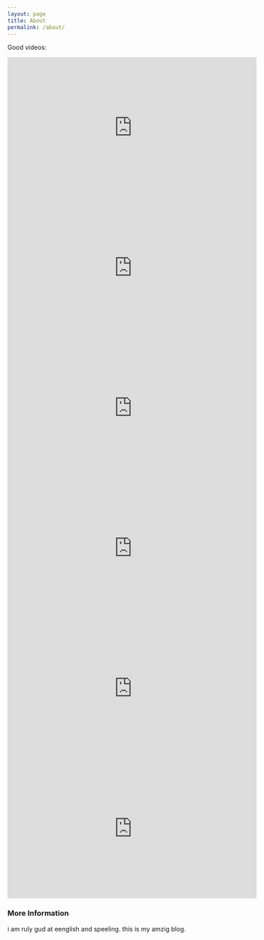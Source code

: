 ```yaml
---
layout: page
title: About
permalink: /about/
---
```


Good videos:

<iframe width="560" height="315" src="https://www.youtube.com/embed/ZN0pqkKhf1o" frameborder="0" allowfullscreen></iframe>

<iframe width="560" height="315" src="https://www.youtube.com/embed/u96H7kC60nk" frameborder="0" allowfullscreen></iframe>

<iframe width="560" height="315" src="https://www.youtube.com/embed/qjCrbdCSl4s" frameborder="0" allowfullscreen></iframe>

<iframe width="560" height="315" src="https://www.youtube.com/embed/Bgoe2kYFyiQ" frameborder="0" allowfullscreen></iframe>

<iframe width="560" height="315" src="https://www.youtube.com/embed/VpCiiMB6IRQ" frameborder="0" allowfullscreen></iframe>

<iframe width="560" height="315" src="https://www.youtube.com/embed/gjoNgX2B7pw" frameborder="0" allowfullscreen></iframe>

### More Information

i am ruly gud at eenglish and speeling. this is my amzig blog.
